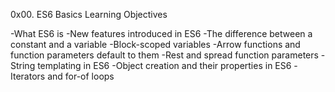 0x00. ES6 Basics
Learning Objectives

-What ES6 is -New features introduced in ES6 -The difference between a constant and a variable -Block-scoped variables -Arrow functions and function parameters default to them -Rest and spread function parameters -String templating in ES6 -Object creation and their properties in ES6 -Iterators and for-of loops
